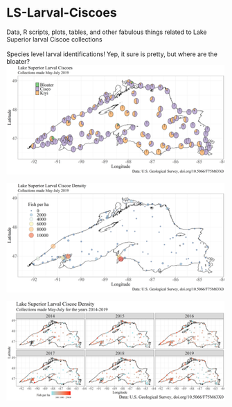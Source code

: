 # LS-Larval-Ciscoes
Data, R scripts, plots, tables, and other fabulous things related to Lake Superior larval Ciscoe collections
<br>
<br>
Species level larval identifications! Yep, it sure is pretty, but where are the bloater? 
<img src="Plots and Tables/2019_LS_CiscoeLarvae_Map_CiscoePies.png?raw=true"/>
<br>
<br>
<img src="Plots and Tables/2019_LS_CiscoeLarvae_Density.png?raw=true"/>
<br>
<br>
<img src="Plots and Tables/AllYears_LS_CiscoeLarvae_Density.png?raw=true"/>
<br>

